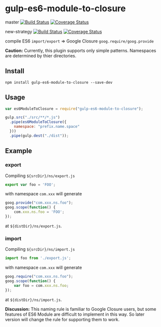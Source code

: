 gulp-es6-module-to-closure
==========================

master
[![Build Status](https://travis-ci.org/jinjor/gulp-es6-module-to-closure.svg?branch=master)](https://travis-ci.org/jinjor/gulp-es6-module-to-closure)
[![Coverage Status](https://coveralls.io/repos/jinjor/gulp-es6-module-to-closure/badge.png?branch=master)](https://coveralls.io/r/jinjor/gulp-es6-module-to-closure?branch=master)

new-strategy
[![Build Status](https://travis-ci.org/jinjor/gulp-es6-module-to-closure.svg?branch=new-strategy)](https://travis-ci.org/jinjor/gulp-es6-module-to-closure)
[![Coverage Status](https://coveralls.io/repos/jinjor/gulp-es6-module-to-closure/badge.png?branch=new-strategy)](https://coveralls.io/r/jinjor/gulp-es6-module-to-closure?branch=new-strategy)


compile ES6 `import/export` => Google Closure `goog.require/goog.provide`

__Caution:__ Currently, this plugin supports only simple patterns.
Namespaces are determined by thier directories.


## Install

```shell
npm install gulp-es6-module-to-closure --save-dev
```


## Usage

```javascript
var es6ModuleToClosure = require("gulp-es6-module-to-closure");

gulp.src("./src/**/*.js")
  .pipe(es6ModuleToClosure({
    namespace: "prefix.name.space"
  }))
  .pipe(gulp.dest("./dist"));
```


## Example

### export

Compiling `${srcDir}/ns/export.js`
```javascript
export var foo = 'FOO';
```
with namespace `com.xxx` will generate
```javascript
goog.provide("com.xxx.ns.foo");
goog.scope(function() {
    com.xxx.ns.foo = 'FOO';
});
```
at `${distDir}/ns/export.js`.


### import

Compiling `${srcDir}/ns/import.js`
```javascript
import foo from './export.js';
```
with namespace `com.xxx` will generate
```javascript
goog.require("com.xxx.ns.foo");
goog.scope(function() {
    var foo = com.xxx.ns.foo;
});
```
at `${distDir}/ns/import.js`.


__Discussion:__ This naming rule is familiar to Google Closure users,
but some features of ES6 Module are difficult to implement in this way.
So later version will change the rule for supporting them to work.
